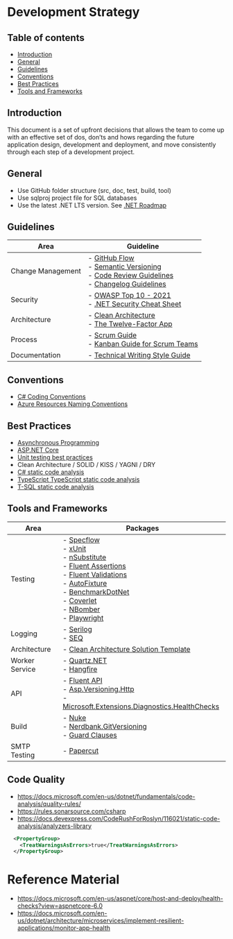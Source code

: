 # Development Strategy

## Table of contents
- [Introduction](#introduction)
- [General](#general)
- [Guidelines](#guidelines)
- [Conventions](#conventions)
- [Best Practices](#best-practices)
- [Tools and Frameworks](#tools-and-frameworks)

## Introduction

This document is a set of upfront decisions that allows the team to come up with an effective set of dos, don’ts and hows regarding 
the future application design, development and deployment, and move consistently through each step of a development project. 

## General

- Use GitHub folder structure (src, doc, test, build, tool)
- Use sqlproj project file for SQL databases
- Use the latest .NET LTS version. See [.NET Roadmap](https://github.com/dotnet/core/blob/main/roadmap.md)

## Guidelines

Area | Guideline
------------ | -------------
Change Management | - [GitHub Flow](https://guides.github.com/introduction/flow/) <br> - [Semantic Versioning](https://semver.org/) <br> - [Code Review Guidelines](https://google.github.io/eng-practices/review/) <br> - [Changelog Guidelines](https://keepachangelog.com/en/1.0.0/)
Security | - [OWASP Top 10 - 2021](https://owasp.org/Top10/) <br> - [.NET Security Cheat Sheet](https://cheatsheetseries.owasp.org/cheatsheets/DotNet_Security_Cheat_Sheet.html)
Architecture | - [Clean Architecture](https://blog.cleancoder.com/uncle-bob/2012/08/13/the-clean-architecture.html) <br> - [The Twelve-Factor App](https://12factor.net/)
Process | - [Scrum Guide](https://scrumguides.org/scrum-guide.html) <br> - [Kanban Guide for Scrum Teams](https://www.scrum.org/resources/kanban-guide-scrum-teams)
Documentation | - [Technical Writing Style Guide](https://docs.microsoft.com/en-us/style-guide/welcome/)

## Conventions
- [C# Coding Conventions](https://docs.microsoft.com/en-us/dotnet/csharp/fundamentals/coding-style/coding-conventions)
- [Azure Resources Naming Conventions](https://docs.microsoft.com/en-us/azure/cloud-adoption-framework/ready/azure-best-practices/resource-naming)

## Best Practices

- [Asynchronous Programming](https://github.com/davidfowl/AspNetCoreDiagnosticScenarios/blob/master/AsyncGuidance.md)
- [ASP.NET Core](https://github.com/davidfowl/AspNetCoreDiagnosticScenarios/blob/master/AspNetCoreGuidance.md)
- [Unit testing best practices](https://docs.microsoft.com/en-us/dotnet/core/testing/unit-testing-best-practices) 
- Clean Architecture / SOLID / KISS / YAGNI / DRY 
- [C# static code analysis](https://rules.sonarsource.com/csharp)
- [TypeScript TypeScript static code analysis](https://rules.sonarsource.com/typescript)
- [T-SQL static code analysis](https://rules.sonarsource.com/tsql)

## Tools and Frameworks

Area | Packages
------------ | -------------
Testing | - [Specflow](https://specflow.org/tools/specflow/) <br> - [xUnit](https://xunit.net/) <br> - [nSubstitute](https://nsubstitute.github.io/) <br> - [Fluent Assertions](https://fluentassertions.com/) <br> - [Fluent Validations](https://fluentvalidation.net/) <br> - [AutoFixture](https://autofixture.github.io/) <br> - [BenchmarkDotNet](https://benchmarkdotnet.org/) <br> - [Coverlet](https://dotnetfoundation.org/projects/coverlet) <br> - [NBomber](https://github.com/PragmaticFlow/NBomber) <br> - [Playwright](https://playwright.dev/dotnet/docs/next/intro)
Logging | - [Serilog](https://serilog.net/) <br> - [SEQ](https://datalust.co/seq)
Architecture | - [Clean Architecture Solution Template](https://github.com/jasontaylordev/CleanArchitecture)
Worker Service  | - [Quartz.NET](https://www.quartz-scheduler.net/) <br> - [Hangfire](https://www.hangfire.io/)
API | - [Fluent API](https://github.com/mariotoffia/FluentDocker) <br> - [Asp.Versioning.Http](https://www.nuget.org/packages/Asp.Versioning.Http) <br> - [Microsoft.Extensions.Diagnostics.HealthChecks](https://www.nuget.org/packages/Microsoft.Extensions.Diagnostics.HealthChecks/)
Build | - [Nuke](https://nuke.build/) <br> - [Nerdbank.GitVersioning](https://github.com/dotnet/Nerdbank.GitVersioning) <br> - [Guard Clauses](https://github.com/ardalis/GuardClauses)
SMTP Testing | - [Papercut](https://github.com/ChangemakerStudios/Papercut-SMTP)

## Code Quality

- https://docs.microsoft.com/en-us/dotnet/fundamentals/code-analysis/quality-rules/
- https://rules.sonarsource.com/csharp
- https://docs.devexpress.com/CodeRushForRoslyn/116021/static-code-analysis/analyzers-library

```xml
  <PropertyGroup>
    <TreatWarningsAsErrors>true</TreatWarningsAsErrors>
  </PropertyGroup>
```


# Reference Material
- https://docs.microsoft.com/en-us/aspnet/core/host-and-deploy/health-checks?view=aspnetcore-6.0
- https://docs.microsoft.com/en-us/dotnet/architecture/microservices/implement-resilient-applications/monitor-app-health
